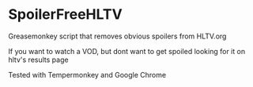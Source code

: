 # SpoilerFreeHLTV
Greasemonkey script that removes obvious spoilers from HLTV.org

If you want to watch a VOD, but dont want to get spoiled looking for it on hltv's results page

Tested with Tempermonkey and Google Chrome
